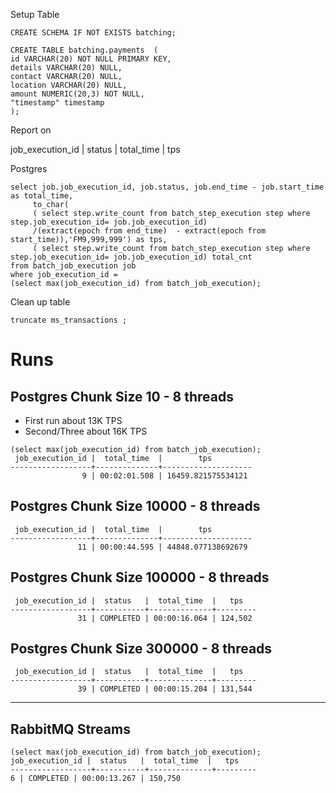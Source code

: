 
Setup Table

```roomsql
CREATE SCHEMA IF NOT EXISTS batching;

CREATE TABLE batching.payments  (
id VARCHAR(20) NOT NULL PRIMARY KEY,
details VARCHAR(20) NULL,
contact VARCHAR(20) NULL,
location VARCHAR(20) NULL,
amount NUMERIC(20,3) NOT NULL,
"timestamp" timestamp
);
```


Report on 

job_execution_id |  status   | total_time  |   tps


Postgres
```roomsql
select job.job_execution_id, job.status, job.end_time - job.start_time as total_time,
     to_char(
     ( select step.write_count from batch_step_execution step where step.job_execution_id= job.job_execution_id)
     /(extract(epoch from end_time)  - extract(epoch from start_time)),'FM9,999,999') as tps,
     ( select step.write_count from batch_step_execution step where step.job_execution_id= job.job_execution_id) total_cnt
from batch_job_execution job
where job_execution_id =
(select max(job_execution_id) from batch_job_execution);
```


Clean up table

```roomsql
truncate ms_transactions ;
```


# Runs
## Postgres Chunk Size 10 - 8 threads


- First run about 13K TPS
- Second/Three about 16K TPS

```
(select max(job_execution_id) from batch_job_execution);
 job_execution_id |  total_time  |        tps         
------------------+--------------+--------------------
                9 | 00:02:01.508 | 16459.821575534121

```

## Postgres Chunk Size 10000 - 8 threads

```
 job_execution_id |  total_time  |        tps         
------------------+--------------+--------------------
               11 | 00:00:44.595 | 44848.077138692679
```


## Postgres Chunk Size 100000 - 8 threads

```text
 job_execution_id |  status   |  total_time  |   tps   
------------------+-----------+--------------+---------
               31 | COMPLETED | 00:00:16.064 | 124,502
```

## Postgres Chunk Size 300000 - 8 threads


```text
 job_execution_id |  status   |  total_time  |   tps   
------------------+-----------+--------------+---------
               39 | COMPLETED | 00:00:15.204 | 131,544
```


------------------

## RabbitMQ Streams


```text
(select max(job_execution_id) from batch_job_execution);
job_execution_id |  status   |  total_time  |   tps   
------------------+-----------+--------------+---------
6 | COMPLETED | 00:00:13.267 | 150,750
```
